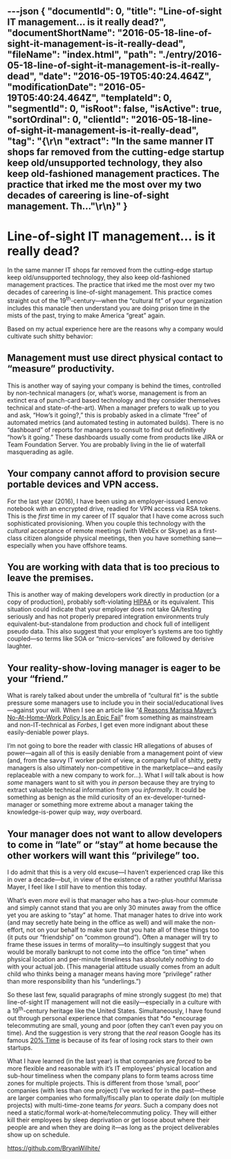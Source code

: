 ---json
{
  "documentId": 0,
  "title": "Line-of-sight IT management… is it really dead?",
  "documentShortName": "2016-05-18-line-of-sight-it-management-is-it-really-dead",
  "fileName": "index.html",
  "path": "./entry/2016-05-18-line-of-sight-it-management-is-it-really-dead",
  "date": "2016-05-19T05:40:24.464Z",
  "modificationDate": "2016-05-19T05:40:24.464Z",
  "templateId": 0,
  "segmentId": 0,
  "isRoot": false,
  "isActive": true,
  "sortOrdinal": 0,
  "clientId": "2016-05-18-line-of-sight-it-management-is-it-really-dead",
  "tag": "{\r\n  \"extract\": \"In the same manner IT shops far removed from the cutting-edge startup keep old/unsupported technology, they also keep old-fashioned management practices. The practice that irked me the most over my two decades of careering is line-of-sight management. Th...\"\r\n}"
}
---

# Line-of-sight IT management… is it really dead?

In the same manner IT shops far removed from the cutting-edge startup keep old/unsupported technology, they also keep old-fashioned management practices. The practice that irked me the most over my two decades of careering is line-of-sight management. This practice comes straight out of the 19<sup>th</sup>-century—when the “cultural fit” of your organization includes this manacle then understand you are doing prison time in the mists of the past, trying to make America “great” again.

Based on my actual experience here are the reasons why a company would cultivate such shitty behavior:

## Management must use direct physical contact to “measure” productivity.

This is another way of saying your company is behind the times, controlled by non-technical managers (or, what’s worse, management is from an extinct era of punch-card based technology and they consider themselves technical and state-of-the-art). When a manager prefers to walk up to you and ask, “How’s it going?,” this is probably asked in a climate “free” of automated metrics (and automated testing in automated builds). There is no “dashboard” of reports for managers to consult to find out definitively “how’s it going.” These dashboards usually come from products like JIRA or Team Foundation Server. You are probably living in the lie of waterfall masquerading as agile.

## Your company cannot afford to provision secure portable devices and VPN access.

For the last year (2016), I have been using an employer-issued Lenovo notebook with an encrypted drive, readied for VPN access via RSA tokens. This is the *first* time in my career of IT squalor that I have come across such sophisticated provisioning. When you couple this technology with the *cultural* acceptance of remote meetings (with WebEx or Skype) as a first-class citizen alongside physical meetings, then you have something sane—especially when you have offshore teams.

## You are working with data that is too precious to leave the premises.

This is another way of making developers work directly in production (or a copy of production), probably soft-violating [HIPAA](https://en.wikipedia.org/wiki/Health_Insurance_Portability_and_Accountability_Act) or its equivalent. This situation could indicate that your employer does not take QA/testing seriously and has not properly prepared integration environments truly equivalent-but-standalone from production and chock full of intelligent pseudo data. This also suggest that your employer’s systems are too tightly coupled—so terms like SOA or “micro-services” are followed by derisive laughter.

## Your reality-show-loving manager is eager to be your “friend.”

What is rarely talked about under the umbrella of “cultural fit” is the subtle pressure some managers use to include you in their social/educational lives—against your will. When I see an article like “[4 Reasons Marissa Mayer’s No-At-Home-Work Policy Is an Epic Fail](http://www.forbes.com/sites/petercohan/2013/02/26/4-reasons-marissa-mayers-no-at-home-work-policy-is-an-epic-fail/)” from something as mainstream and non-IT-technical as *Forbes*, I get even more indignant about these easily-deniable power plays.

I’m not going to bore the reader with classic HR allegations of abuses of power—again all of this is easily deniable from a management point of view (and, from the savvy IT worker point of view, a company full of shitty, petty managers is also ultimately non-competitive in the marketplace—and easily replaceable with a new company to work for…). What I *will* talk about is how *some* managers want to sit with you *in person* because they are trying to extract valuable technical information from you *informally*. It could be something as benign as the mild curiosity of an ex-developer-turned-manager or something more extreme about a manager taking the knowledge-is-power quip way, *way* overboard.

## Your manager does not want to allow developers to come in “late” or “stay” at home because the other workers will want this “privilege” too.

I do admit that this is a very old excuse—I haven’t experienced crap like this in over a decade—but, in view of the existence of a rather youthful Marissa Mayer, I feel like I *still* have to mention this today.

What’s even *more* evil is that manager who has a two-plus-hour commute and simply cannot stand that you are only 30 minutes away from the office yet you are asking to “stay” at home. That manager hates to drive into work (and may secretly hate being in the office as well) and will make the non-effort, not on your behalf to make sure that you hate all of these things too (it puts our “friendship” on “common ground”). Often a manager will try to frame these issues in terms of morality—to insultingly suggest that you would be morally bankrupt to not come into the office “on time” when physical location and per-minute timeliness has absolutely *nothing* to do with your actual job. (This managerial attitude usually comes from an adult child who thinks being a manager means having more “privilege” rather than more responsibility than his “underlings.”)

So these last few, squalid paragraphs of mine strongly suggest (to me) that line-of-sight IT management will not die easily—especially in a culture with a 19<sup>th</sup>-century heritage like the United States. Simultaneously, I have found out through personal experience that companies that *do *encourage telecommuting are small, young and poor (often they can’t even pay you on time). And the suggestion is very strong that the *real* reason Google has its famous [20% Time](http://www.businessinsider.com/google-20-percent-time-policy-2015-4) is because of its fear of losing rock stars to their own startups.

What I have learned (in the last year) is that companies are *forced* to be more flexible and reasonable with it’s IT employees’ physical location and sub-hour timeliness when the company plans to form teams across time zones for multiple projects. This is different from those ‘small, poor’ companies (with less than one project) I’ve worked for in the past—these are larger companies who formally/fiscally plan to operate *daily* (on multiple projects) with multi-time-zone teams *for years*. Such a company does not need a static/formal work-at-home/telecommuting policy. They will either kill their employees by sleep deprivation or get loose about where their people are and when they are doing it—as long as the project deliverables show up on schedule.

<https://github.com/BryanWilhite/>
